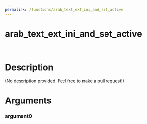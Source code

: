 ```yaml
---
permalink: /functions/arab_text_ext_ini_and_set_active
---
```

# arab_text_ext_ini_and_set_active  
&nbsp;  
# Description  
(No description provided. Feel free to make a pull request!) 
&nbsp;  
# Arguments
### argument0

&nbsp;    


